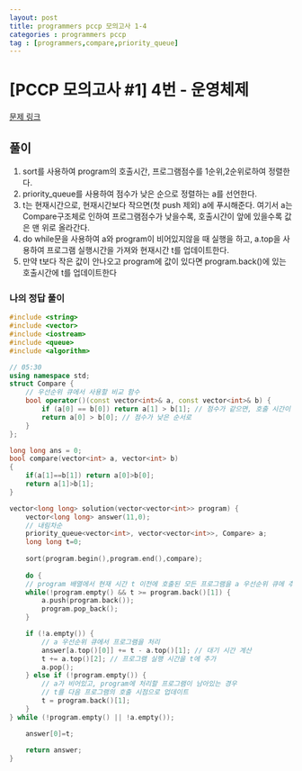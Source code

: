```yaml
---
layout: post
title: programmers pccp 모의고사 1-4
categories : programmers pccp
tag : [programmers,compare,priority_queue]
---
```


<style>
    table, th, td {
        color: white;
    }
</style>

# [PCCP 모의고사 #1] 4번 - 운영체제

[문제 링크](https://school.programmers.co.kr/learn/courses/15008/lessons/121686)  



## 풀이

1. sort를 사용하여 program의 호출시간, 프로그램점수를 1순위,2순위로하여 정렬한다.
2. priority_queue를 사용하여 점수가 낮은 순으로 정렬하는 a를 선언한다.
3. t는 현재시간으로, 현재시간보다 작으면(첫 push 제외) a에 푸시해준다. 여기서 a는 Compare구조체로 인하여 
프로그램점수가 낮을수록, 호출시간이 앞에 있을수록 값은 맨 위로 올라간다.
4. do while문을 사용하여 a와 program이 비어있지않을 때 실행을 하고, a.top을 사용하여 프로그램 실행시간을 가져와 현재시간 t를 업데이트한다.
5. 만약 t보다 작은 값이 안나오고 program에 값이 있다면 program.back()에 있는 호출시간에 t를 업데이트한다


### 나의 정답 풀이

```c++
#include <string>
#include <vector>
#include <iostream>
#include <queue>
#include <algorithm>

// 05:30
using namespace std;
struct Compare {
    // 우선순위 큐에서 사용할 비교 함수
    bool operator()(const vector<int>& a, const vector<int>& b) {
        if (a[0] == b[0]) return a[1] > b[1]; // 점수가 같으면, 호출 시간이 늦은 순
        return a[0] > b[0]; // 점수가 낮은 순서로
    }
};

long long ans = 0;
bool compare(vector<int> a, vector<int> b)
{
    if(a[1]==b[1]) return a[0]>b[0]; 
    return a[1]>b[1];
}

vector<long long> solution(vector<vector<int>> program) {
    vector<long long> answer(11,0);
    // 내림차순
    priority_queue<vector<int>, vector<vector<int>>, Compare> a;
    long long t=0;
    
    sort(program.begin(),program.end(),compare); 
        
    do {
    // program 배열에서 현재 시간 t 이전에 호출된 모든 프로그램을 a 우선순위 큐에 추가
    while(!program.empty() && t >= program.back()[1]) {
        a.push(program.back());
        program.pop_back();
    }

    if (!a.empty()) {
        // a 우선순위 큐에서 프로그램을 처리
        answer[a.top()[0]] += t - a.top()[1]; // 대기 시간 계산
        t += a.top()[2]; // 프로그램 실행 시간을 t에 추가
        a.pop(); 
    } else if (!program.empty()) {
        // a가 비어있고, program에 처리할 프로그램이 남아있는 경우
        // t를 다음 프로그램의 호출 시점으로 업데이트
        t = program.back()[1];
    }
} while (!program.empty() || !a.empty());

    answer[0]=t;
    
    return answer;
}


```   
